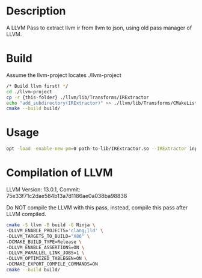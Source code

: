 # Description
A LLVM Pass to extract llvm ir from llvm to json, using old pass manager of LLVM.

# Build
Assume the llvm-project locates ./llvm-project
```bash
/* Build llvm first! */
cd ./llvm-project
cp -r {this-folder} ./llvm/lib/Transforms/IRExtractor
echo "add_subdirectory(IRExtractor)" >> ./llvm/lib/Transforms/CMakeLists.txt
cmake --build build/
```

# Usage
```bash
opt -load -enable-new-pm=0 path-to-lib/IRExtractor.so --IRExtractor input.bc 1> /dev/null 2> output.json
```

# Compilation of LLVM
LLVM Version: 13.0.1, Commit: 75e33f71c2dae584b13a7d1186ae0a038ba98838


Do NOT compile the LLVM with this pass, instead, compile this pass after LLVM compiled.


```bash
cmake -S llvm -B build -G Ninja \
-DLLVM_ENABLE_PROJECTS='clang;lld' \
-DLLVM_TARGETS_TO_BUILD="X86" \
-DCMAKE_BUILD_TYPE=Release \
-DLLVM_ENABLE_ASSERTIONS=ON \
-DLLVM_PARALLEL_LINK_JOBS=1 \
-DLLVM_OPTIMIZED_TABLEGEN=ON \
-DCMAKE_EXPORT_COMPILE_COMMANDS=ON
cmake --build build/
```

